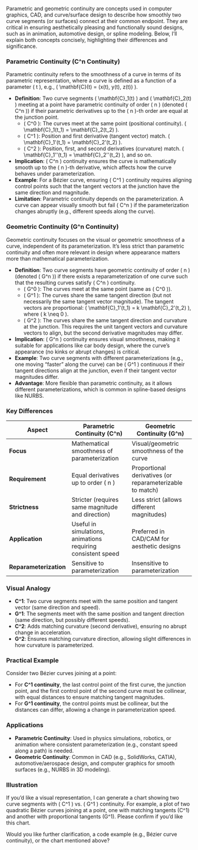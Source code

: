 Parametric and geometric continuity are concepts used in computer graphics, CAD, and curve/surface design to describe how smoothly two curve segments (or surfaces) connect at their common endpoint. They are critical in ensuring aesthetically pleasing and functionally sound designs, such as in animation, automotive design, or spline modeling. Below, I’ll explain both concepts concisely, highlighting their differences and significance.

### Parametric Continuity (C^n Continuity)
Parametric continuity refers to the smoothness of a curve in terms of its parametric representation, where a curve is defined as a function of a parameter \( t \), e.g., \( \mathbf{C}(t) = (x(t), y(t), z(t)) \).

- **Definition**: Two curve segments \( \mathbf{C}_1(t) \) and \( \mathbf{C}_2(t) \) meeting at a point have parametric continuity of order \( n \) (denoted \( C^n \)) if their parametric derivatives up to the \( n \)-th order are equal at the junction point.
  - \( C^0 \): The curves meet at the same point (positional continuity). \( \mathbf{C}_1(t_1) = \mathbf{C}_2(t_2) \).
  - \( C^1 \): Position and first derivative (tangent vector) match. \( \mathbf{C}_1'(t_1) = \mathbf{C}_2'(t_2) \).
  - \( C^2 \): Position, first, and second derivatives (curvature) match. \( \mathbf{C}_1''(t_1) = \mathbf{C}_2''(t_2) \), and so on.
- **Implication**: \( C^n \) continuity ensures the curve is mathematically smooth up to the \( n \)-th derivative, which affects how the curve behaves under parameterization.
- **Example**: For a Bézier curve, ensuring \( C^1 \) continuity requires aligning control points such that the tangent vectors at the junction have the same direction and magnitude.
- **Limitation**: Parametric continuity depends on the parameterization. A curve can appear visually smooth but fail \( C^n \) if the parameterization changes abruptly (e.g., different speeds along the curve).

### Geometric Continuity (G^n Continuity)
Geometric continuity focuses on the visual or geometric smoothness of a curve, independent of its parameterization. It’s less strict than parametric continuity and often more relevant in design where appearance matters more than mathematical parameterization.

- **Definition**: Two curve segments have geometric continuity of order \( n \) (denoted \( G^n \)) if there exists a reparameterization of one curve such that the resulting curves satisfy \( C^n \) continuity.
  - \( G^0 \): The curves meet at the same point (same as \( C^0 \)).
  - \( G^1 \): The curves share the same tangent direction (but not necessarily the same tangent vector magnitude). The tangent vectors are proportional: \( \mathbf{C}_1'(t_1) = k \mathbf{C}_2'(t_2) \), where \( k \neq 0 \).
  - \( G^2 \): The curves share the same tangent direction and curvature at the junction. This requires the unit tangent vectors and curvature vectors to align, but the second derivative magnitudes may differ.
- **Implication**: \( G^n \) continuity ensures visual smoothness, making it suitable for applications like car body design, where the curve’s appearance (no kinks or abrupt changes) is critical.
- **Example**: Two curve segments with different parameterizations (e.g., one moving “faster” along the curve) can be \( G^1 \) continuous if their tangent directions align at the junction, even if their tangent vector magnitudes differ.
- **Advantage**: More flexible than parametric continuity, as it allows different parameterizations, which is common in spline-based designs like NURBS.

### Key Differences
| **Aspect**              | **Parametric Continuity (C^n)**                              | **Geometric Continuity (G^n)**                              |
|-------------------------|-------------------------------------------------------------|------------------------------------------------------------|
| **Focus**               | Mathematical smoothness of parameterization                  | Visual/geometric smoothness of the curve                   |
| **Requirement**         | Equal derivatives up to order \( n \)                       | Proportional derivatives (or reparameterizable to match)   |
| **Strictness**          | Stricter (requires same magnitude and direction)            | Less strict (allows different magnitudes)                 |
| **Application**         | Useful in simulations, animations requiring consistent speed | Preferred in CAD/CAM for aesthetic designs                |
| **Reparameterization**  | Sensitive to parameterization                              | Insensitive to parameterization                           |

### Visual Analogy
- **C^1**: Two curve segments meet with the same position and tangent vector (same direction and speed).
- **G^1**: The segments meet with the same position and tangent direction (same direction, but possibly different speeds).
- **C^2**: Adds matching curvature (second derivative), ensuring no abrupt change in acceleration.
- **G^2**: Ensures matching curvature direction, allowing slight differences in how curvature is parameterized.

### Practical Example
Consider two Bézier curves joining at a point:
- For **C^1 continuity**, the last control point of the first curve, the junction point, and the first control point of the second curve must be collinear, with equal distances to ensure matching tangent magnitudes.
- For **G^1 continuity**, the control points must be collinear, but the distances can differ, allowing a change in parameterization speed.

### Applications
- **Parametric Continuity**: Used in physics simulations, robotics, or animation where consistent parameterization (e.g., constant speed along a path) is needed.
- **Geometric Continuity**: Common in CAD (e.g., SolidWorks, CATIA), automotive/aerospace design, and computer graphics for smooth surfaces (e.g., NURBS in 3D modeling).

### Illustration
If you’d like a visual representation, I can generate a chart showing two curve segments with \( C^1 \) vs. \( G^1 \) continuity. For example, a plot of two quadratic Bézier curves joining at a point, one with matching tangents (C^1) and another with proportional tangents (G^1). Please confirm if you’d like this chart.

Would you like further clarification, a code example (e.g., Bézier curve continuity), or the chart mentioned above?